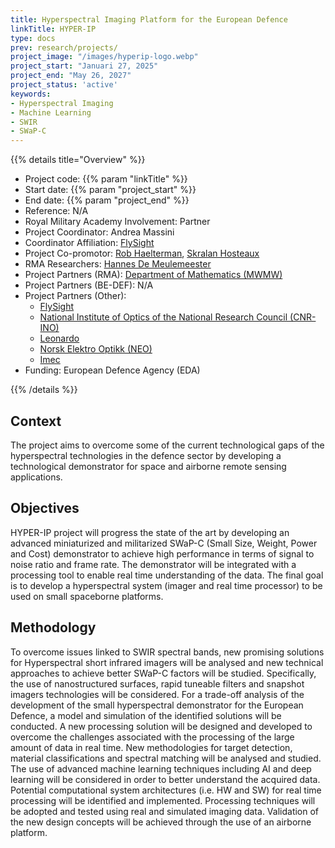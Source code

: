 ```yaml
---
title: Hyperspectral Imaging Platform for the European Defence
linkTitle: HYPER-IP
type: docs
prev: research/projects/
project_image: "/images/hyperip-logo.webp"
project_start: "Januari 27, 2025"
project_end: "May 26, 2027"
project_status: 'active'
keywords:
- Hyperspectral Imaging
- Machine Learning
- SWIR
- SWaP-C
---
```


{{% details title="Overview" %}}

- Project code: {{% param "linkTitle" %}}
- Start date: {{% param "project_start" %}}
- End date: {{% param "project_end" %}}
- Reference: N/A
- Royal Military Academy Involvement: Partner
- Project Coordinator: Andrea Massini
- Coordinator Affiliation: [FlySight](https://www.flysight.it/)
- Project Co-promotor: [Rob Haelterman](https://researchportal.rma.ac.be/en/persons/robby-haelterman), [Skralan Hosteaux](https://researchportal.rma.ac.be/en/persons/skralan-hosteaux)
- RMA Researchers: [Hannes De Meulemeester](https://researchportal.rma.ac.be/en/persons/hannes-de-meulemeester)
- Project Partners (RMA): [Department of Mathematics (MWMW)](https://researchportal.rma.ac.be/en/organisations/mathematics)
- Project Partners (BE-DEF): N/A 
- Project Partners (Other): 
    - [FlySight](https://www.flysight.it/)
    - [National Institute of Optics of the National Research Council (CNR-INO)](https://www.ino.cnr.it/)
    - [Leonardo](https://www.leonardo.com/)
    - [Norsk Elektro Optikk (NEO)](https://www.neo.no/)
    - [Imec](https://www.imec.be/)
- Funding: European Defence Agency (EDA)

{{% /details %}}

## Context
The project aims to overcome some of the current technological gaps of the hyperspectral technologies in
the defence sector by developing a technological demonstrator for space and airborne remote sensing
applications.

## Objectives
HYPER-IP project will progress the state of the art by developing an advanced miniaturized and militarized SWaP-C (Small Size, Weight, Power and Cost) demonstrator to achieve high performance in terms of signal to noise ratio and frame rate. The demonstrator will be integrated with a processing tool to enable real time understanding of the data. The final goal is to develop a hyperspectral system (imager and real time processor) to be used on small spaceborne platforms.

## Methodology
To overcome issues linked to SWIR spectral bands, new promising solutions for Hyperspectral short infrared imagers will be analysed and new technical approaches to achieve better SWaP-C factors will be studied. Specifically, the use of nanostructured surfaces, rapid tuneable filters and
snapshot imagers technologies will be considered. For a trade-off analysis of the development of the small hyperspectral demonstrator for the European Defence, a model and simulation of the identified solutions
will be conducted. A new processing solution will be designed and developed to overcome the challenges associated with the processing of the large amount of data in real time. New methodologies for target
detection, material classifications and spectral matching will be analysed and studied. The use of advanced machine learning techniques including AI and deep learning will be considered in order to better understand the acquired data. Potential computational system architectures (i.e. HW and SW) for real time processing will be identified and implemented. Processing techniques will be adopted and tested using real
and simulated imaging data. Validation of the new design concepts will be achieved through the use of an airborne platform.